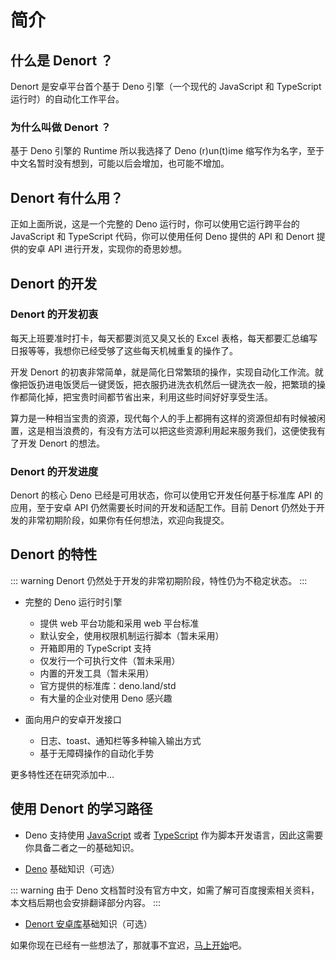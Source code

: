 # 简介

## 什么是 Denort ？

Denort 是安卓平台首个基于 Deno 引擎（一个现代的 JavaScript 和 TypeScript 运行时）的自动化工作平台。

### 为什么叫做 Denort ？

基于 Deno 引擎的 Runtime 所以我选择了 Deno (r)un(t)ime 缩写作为名字，至于中文名暂时没有想到，可能以后会增加，也可能不增加。

## Denort 有什么用？

正如上面所说，这是一个完整的 Deno 运行时，你可以使用它运行跨平台的 JavaScript 和 TypeScript 代码，你可以使用任何 Deno 提供的 API 和 Denort 提供的安卓 API 进行开发，实现你的奇思妙想。

## Denort 的开发

### Denort 的开发初衷

每天上班要准时打卡，每天都要浏览又臭又长的 Excel 表格，每天都要汇总编写日报等等，我想你已经受够了这些每天机械重复的操作了。

开发 Denort 的初衷非常简单，就是简化日常繁琐的操作，实现自动化工作流。就像把饭扔进电饭煲后一键煲饭，把衣服扔进洗衣机然后一键洗衣一般，把繁琐的操作都简化掉，把宝贵时间都节省出来，利用这些时间好好享受生活。

算力是一种相当宝贵的资源，现代每个人的手上都拥有这样的资源但却有时候被闲置，这是相当浪费的，有没有方法可以把这些资源利用起来服务我们，这便使我有了开发 Denort 的想法。

### Denort 的开发进度

Denort 的核心 Deno 已经是可用状态，你可以使用它开发任何基于标准库 API 的应用，至于安卓 API 仍然需要长时间的开发和适配工作。目前 Denort 仍然处于开发的非常初期阶段，如果你有任何想法，欢迎向我提交。

## Denort 的特性

::: warning
Denort 仍然处于开发的非常初期阶段，特性仍为不稳定状态。
:::

-   完整的 Deno 运行时引擎

    -   提供 web 平台功能和采用 web 平台标准
    -   默认安全，使用权限机制运行脚本（暂未采用）
    -   开箱即用的 TypeScript 支持
    -   仅发行一个可执行文件（暂未采用）
    -   内置的开发工具（暂未采用）
    -   官方提供的标准库：deno.land/std
    -   有大量的企业对使用 Deno 感兴趣

-   面向用户的安卓开发接口

    -   日志、toast、通知栏等多种输入输出方式
    -   基于无障碍操作的自动化手势

更多特性还在研究添加中...

## 使用 Denort 的学习路径

-   Deno 支持使用 [JavaScript](https://developer.mozilla.org/zh-CN/docs/Web/JavaScript) 或者 [TypeScript](https://www.typescriptlang.org/zh/) 作为脚本开发语言，因此这需要你具备二者之一的基础知识。

-   [Deno](https://deno.land/api@v1.21.3?) 基础知识（可选）

::: warning
由于 Deno 文档暂时没有官方中文，如需了解可百度搜索相关资料，本文档后期也会安排翻译部分内容。
:::

-   [Denort 安卓库](/api/)基础知识（可选）

如果你现在已经有一些想法了，那就事不宜迟，[马上开始](/guide/quick-start)吧。
